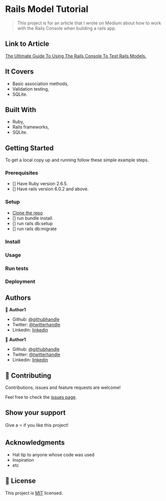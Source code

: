 # Rails Model Tutorial

> This project is for an article that I wrote on Medium about how to work with the Rails Console when building a rails app.

## Link to Article  
[The Ultimate Guide To Using The Rails Console To Test Rails Models.](https://medium.com)

## It Covers 

-  Basic association methods,
-  Validation testing,
-  SQLite.

## Built With

- Ruby,
- Rails frameworks,
- SQLite.


## Getting Started
To get a local copy up and running follow these simple example steps.

### Prerequisites
- [] Have Ruby version 2.6.5.
- [] Have rails version 6.0.2 and above.
### Setup
- [Clone the repo](https://github.com/Elukoye/rails_model_tutorial.git)
- [] run bundle install.
- [] run rails db:setup
- [] run rails db:migrate 
### Install

### Usage

### Run tests

### Deployment



## Authors

👤 **Author1**

- Github: [@githubhandle](https://github.com/Elukoye)
- Twitter: [@twitterhandle](https://twitter.com/Elukoye1)
- Linkedin: [linkedin](https://linkedin.com/emogene-lukoye)

👤 **Author1**

- Github: [@githubhandle](https://github.com/uche-inyama)
- Twitter: [@twitterhandle](https://twitter.com/euuoc)
- Linkedin: [linkedin](https://www.linkedin.com/in/uchechukwu-inyama-b3429a105/)

## 🤝 Contributing

Contributions, issues and feature requests are welcome!

Feel free to check the [issues page](issues/).

## Show your support

Give a ⭐️ if you like this project!

## Acknowledgments

- Hat tip to anyone whose code was used
- Inspiration
- etc

## 📝 License

This project is [MIT](lic.url) licensed.
